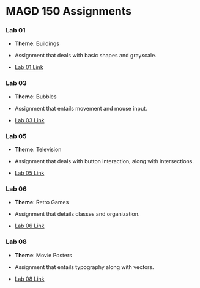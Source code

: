 # MAGD 150 Assignments

### Lab 01
* **Theme**: Buildings

* Assignment that deals with basic shapes and grayscale.

* [Lab 01 Link](https://github.com/MumbowerCJ23/MAGD-150-Assignments/tree/gh-pages/f19magd150lab01_mumbower)


### Lab 03
* **Theme**: Bubbles

* Assignment that entails movement and mouse input.

* [Lab 03 Link](https://github.com/MumbowerCJ23/MAGD-150-Assignments/tree/gh-pages/f19magd150lab03_Mumbower)

### Lab 05
* **Theme**: Television

* Assignment that deals with button interaction, along with intersections.

* [Lab 05 Link](https://github.com/MumbowerCJ23/MAGD-150-Assignments/tree/gh-pages/f19magd150lab05_Mumbower)

### Lab 06
* **Theme**: Retro Games

* Assignment that details classes and organization.

* [Lab 06 Link](https://github.com/MumbowerCJ23/MAGD-150-Assignments/tree/gh-pages/f19magd150lab06_Mumbower)

### Lab 08
* **Theme**: Movie Posters

* Assignment that entails typography along with vectors.

* [Lab 08 Link](https://github.com/MumbowerCJ23/MAGD-150-Assignments/tree/gh-pages/f19magd150lab08_Mumbower)
